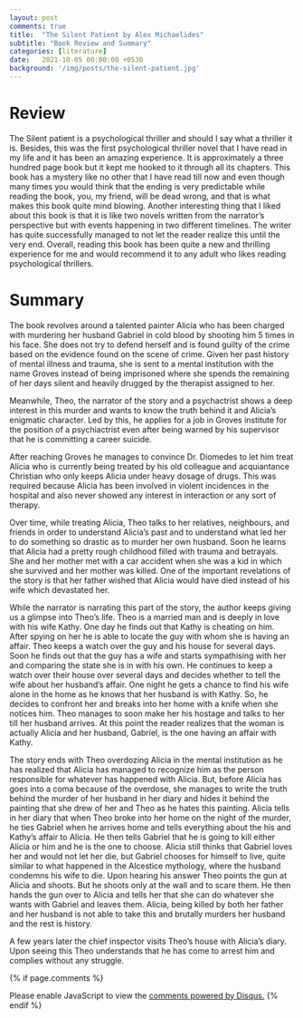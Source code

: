 ```yaml
---
layout: post
comments: true
title:  "The Silent Patient by Alex Michaelides"
subtitle: "Book Review and Summary"
categories: [literature]
date:   2021-10-05 00:00:00 +0530
background: '/img/posts/the-silent-patient.jpg'
---
```


# Review

The Silent patient is a psychological thriller and should I say what a thriller it is.
Besides, this was the first psychological thriller novel that I have read in my life
and it has been an amazing experience. It is approximately a three hundred page book
but it kept me hooked to it through all its chapters. This book has a mystery like no
other that I have read till now and even though many times you would think that the 
ending is very predictable while reading the book, you, my friend, will be dead wrong,
and that is what makes this book quite mind blowing. Another interesting thing that I
liked about this book is that it is like two novels written from the narrator’s
perspective but with events happening in two different timelines. The writer has quite
successfully managed to not let the reader realize this until the very end. Overall,
reading this book has been quite a new and thrilling experience for me and would
recommend it to any adult who likes reading psychological thrillers.


# Summary

The book revolves around a talented painter Alicia who has been charged with murdering
her husband Gabriel in cold blood by shooting him 5 times in his face. She does not try
to defend herself and is found guilty of the crime based on the evidence found on the
scene of crime. Given her past history of mental illness and trauma, she is sent to a
mental institution with the name Groves instead of being imprisoned where she spends
the remaining of her days silent and heavily drugged by the therapist assigned to her.

Meanwhile, Theo, the narrator of the story and a psychactrist shows a deep interest in
this murder and wants to know the truth behind it and Alicia’s enigmatic character.
Led by this, he applies for a job in Groves institute for the position of a psychiactrist
even after being warned by his supervisor that he is committing a career suicide.

After reaching Groves he manages to convince Dr. Diomedes to let him treat Alicia who
is currently being treated by his old colleague and acquiantance Christian who only
keeps Alicia under heavy dosage of drugs. This was required because Alicia has been 
involved in violent incidences in the hospital and also never showed any interest in 
interaction or any sort of therapy.

Over time, while treating Alicia, Theo talks to her relatives, neighbours, and friends 
in order to understand Alicia’s past and to understand what led her to do something 
so drastic as to murder her own husband. Soon he learns that Alicia had a pretty rough 
childhood filled with trauma and betrayals. She and her mother met with a car accident 
when she was a kid in which she survived and her mother was killed. One of the important 
revelations of the story is that her father wished that Alicia would have died instead 
of his wife which devastated her.

While the narrator is narrating this part of the story, the author keeps giving us a glimpse 
into Theo’s life. Theo is a married man and is deeply in love with his wife Kathy. 
One day he finds out that Kathy is cheating on him. After spying on her he is able to 
locate the guy with whom she is having an affair. Theo keeps a watch over the guy and 
his house for several days. Soon he finds out that the guy has a wife and starts 
sympathising with her and comparing the state she is in with his own. He continues to 
keep a watch over their house over several days and decides whether to tell the wife 
about her husband’s affair. One night he gets a chance to find his wife alone in the 
home as he knows that her husband is with Kathy. So, he decides to confront her and 
breaks into her home with a knife when she notices him. Theo manages to soon make her 
his hostage and talks to her till her husband arrives. At this point the reader realizes 
that the woman is actually Alicia and her husband, Gabriel, is the one having an affair 
with Kathy.

The story ends with Theo overdozing Alicia in the mental institution as he has realized 
that Alicia has managed to recognize him as the person responsible for whatever has 
happened with Alicia. But, before Alicia has goes into a coma because of the overdose, 
she manages to write the truth behind the murder of her husband in her diary and hides 
it behind the painting that she drew of her and Theo as he hates this painting. Alicia 
tells in her diary that when Theo broke into her home on the night of the murder, he ties 
Gabriel when he arrives home and tells everything about the his and Kathy’s affair to 
Alicia. He then tells Gabriel that he is going to kill either Alicia or him and he is 
the one to choose. Alicia still thinks that Gabriel loves her and would not let her die, 
but Gabriel chooses for himself to live, quite similar to what happened in the Alcestice 
mythology, where the husband condemns his wife to die. Upon hearing his answer Theo points 
the gun at Alicia and shoots. But he shoots only at the wall and to scare them. He then 
hands the gun over to Alicia and tells her that she can do whatever she wants with Gabriel 
and leaves them. Alicia, being killed by both her father and her husband is not able to 
take this and brutally murders her husband and the rest is history.

A few years later the chief inspector visits Theo’s house with Alicia’s diary. 
Upon seeing this Theo understands that he has come to arrest him and complies without 
any struggle.

{% if page.comments %}
<div id="disqus_thread"></div>
<script>
    /**
     *  RECOMMENDED CONFIGURATION VARIABLES: EDIT AND UNCOMMENT THE SECTION BELOW TO INSERT DYNAMIC VALUES FROM YOUR PLATFORM OR CMS.
     *  LEARN WHY DEFINING THESE VARIABLES IS IMPORTANT: https://disqus.com/admin/universalcode/#configuration-variables
     */
    /*
    var disqus_config = function () {
        this.page.url = PAGE_URL;  // Replace PAGE_URL with your page's canonical URL variable
        this.page.identifier = PAGE_IDENTIFIER; // Replace PAGE_IDENTIFIER with your page's unique identifier variable
    };
    */
    (function() {  // REQUIRED CONFIGURATION VARIABLE: EDIT THE SHORTNAME BELOW
        var d = document, s = d.createElement('script');

        s.src = 'https://amanabt.disqus.com/embed.js';  // IMPORTANT: Replace EXAMPLE with your forum shortname!

        s.setAttribute('data-timestamp', +new Date());
        (d.head || d.body).appendChild(s);
    })();
</script>
<noscript>Please enable JavaScript to view the <a href="https://disqus.com/?ref_noscript" rel="nofollow">comments powered by Disqus.</a></noscript>
{% endif %}

